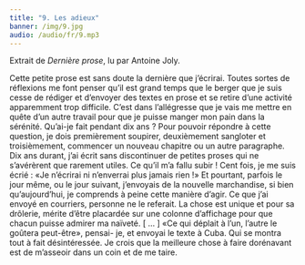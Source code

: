 ```yaml
---
title: "9. Les adieux"
banner: /img/9.jpg
audio: /audio/fr/9.mp3
---
```


Extrait de *Dernière prose*, lu par Antoine Joly.

Cette petite prose est sans doute la dernière que j’écrirai. Toutes sortes de réflexions me font penser qu’il est grand temps que le berger que je suis cesse de rédiger et d’envoyer des textes en prose et se retire d’une activité apparemment trop difficile. C’est dans l’allégresse que je vais me mettre en quête d’un autre travail pour que je puisse manger mon pain dans la sérénité. Qu’ai-je fait pendant dix ans ? Pour pouvoir répondre à cette question, je dois premièrement soupirer, deuxièmement sangloter et troisièmement, commencer un nouveau chapitre ou un autre paragraphe. Dix ans durant, j’ai écrit sans discontinuer de petites proses qui ne s’avérèrent que rarement utiles. Ce qu’il m’a fallu subir ! Cent fois, je me suis écrié : «Je n’écrirai ni n’enverrai plus jamais rien !» Et pourtant, parfois le jour même, ou le jour suivant, j’envoyais de la nouvelle marchandise, si bien qu’aujourd’hui, je comprends à peine cette manière d’agir. Ce que j’ai envoyé en courriers, personne ne le referait. La chose est unique et pour sa drôlerie, mérite d’être placardée sur une colonne d’affichage pour que chacun puisse admirer ma naïveté. [ … ] «Ce qui déplait à l’un, l’autre le goûtera peut-être», pensai- je, et envoyai le texte à Cuba. Qui se montra tout à fait désintéressée. Je crois que la meilleure chose à faire dorénavant est de m’asseoir dans un coin et de me taire.